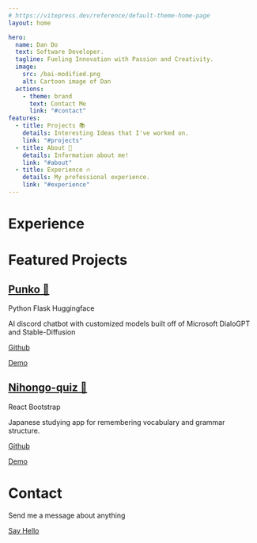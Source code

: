 ```yaml
---
# https://vitepress.dev/reference/default-theme-home-page
layout: home    

hero:
  name: Dan Do
  text: Software Developer.
  tagline: Fueling Innovation with Passion and Creativity.
  image:
    src: /bai-modified.png
    alt: Cartoon image of Dan
  actions:
    - theme: brand
      text: Contact Me
      link: "#contact"
features:
  - title: Projects 📚
    details: Interesting Ideas that I've worked on.
    link: "#projects"
  - title: About 👺
    details: Information about me!
    link: "#about"
  - title: Experience 🔥
    details: My professional experience.
    link: "#experience"
---
```



<script setup>
import {
  VPTeamPage,
  VPTeamPageTitle,
  VPTeamMembers,
  VPTeamPageSection
} from 'vitepress/theme';

import { ref } from 'vue'

const tabList = ["Alarm.com", "University of Virginia", "HLAB", "Alarm.com"];
const coreMembers = [  {
    avatar: '/real-photo.png',
    links: [
      { icon: 'github', link: 'https://github.com/BiaDd' },
      { icon: 'linkedin', link: 'https://www.linkedin.com/in/dan-do-dxd3' }
    ],
    name: "Dan Do",
    title: "Software Developer"
  }];

const count = ref(0)
</script>
   

<div class="animated" name="about" id="about">
  <VPTeamPage>
    <VPTeamPageTitle>
      <template #title>About Me</template>
      <template #lead>I like making beats and listening to jazz in my free time. Omlettes and egg fried rice are my best dishes but I also enjoy baking. I like to think of myself as a pro gamer but I'm kind of bad at videogames.</template>
    </VPTeamPageTitle>
    <VPTeamMembers size="medium" :members="coreMembers" />
  </VPTeamPage>
</div>

<!-- Custom home layout -->
<div class="section" name="experience" id="experience">
  <h1 class="section-title">Experience</h1>
  <div class="app-tabs">
    <app-tabs :tabList="tabList">
      <template v-slot:tabPanel-1> 
        <h2>Full-Stack Software Engineer @ Alarm.com</h2>
        <p>- March 2023 - Present</p>
        <ul class="job-content">
          <li>Collaborated on 6 full-stack Ember.js WebViews for Alarm’s native applications</li>
          <li>Remodeled customer device settings website architecture to achieve a 15% reduction in load time</li>
          <li>Created shared utilities for C# Unit tests and front-end Mirage acceptance tests</li>
        </ul>
      </template>
      <template v-slot:tabPanel-2>
        <h2>Software Development Essentials Teaching Assistant</h2>
        <p>- August 2022 - December 2022</p>
        <ul class="job-content">
          <li>Conducted office hours to assist students with Java programming and GitHub questions</li>
          <li>Graded written exercises, coding assignments, and assessments</li>
        </ul>
      </template>
      <template v-slot:tabPanel-3>
        <h2>HLAB Global Mentor</h2>
        <p>- August 2022 - February 2022</p>
        <ul class="job-content">
          <li>Created 12 game seminars for students using JavaScript and p5.js</li>
          <li>Coordinated with Japanese mentors to organize summer and winter sessions for 200+ high school students</li>
          <li>Educated students on fundamental programming topics and collaboration techniques</li>
        </ul>
      </template>
      <template v-slot:tabPanel-4>
        <h2>Software Engineering Intern @ Alarm.com</h2>
        <p>- June 2022 - August 2022</p>
        <ul class="job-content">
          <li>Introduced reusable Ember components to enhance scalability and facilitate DRY coding principle</li>
          <li>Built Ember applications with Typescript and C#, improving maintainability and reducing code by over 50%</li>
        </ul>
      </template>
    </app-tabs>
  </div>
</div>

<!-- Custom home layout -->
<div class="section" name="projects" id="projects">
  <h1 class="section-title">Featured Projects</h1>
  <div class="custom-layout punko">
    <a class="project-link" href="projects/punko"><h2>Punko 💩</h2></a>
    <div class="tech-stack">
      <span>Python</span>
      <span>Flask</span>
      <span>Huggingface</span>
    </div>
    <p>AI discord chatbot with customized models built off of Microsoft DialoGPT and Stable-Diffusion</p>
    <div class='button-section'>
      <a href="https://github.com/BiaDd/Punko" target="_blank" class="btn">Github</a>
      <a href="https://huggingface.co/BiaDd/DialoGPT-medium-Punko" target="_blank" class="btn-disabled"><p>Demo</p></a>
    </div>
  </div>

  <div class="custom-layout nihongo">
    <a class="project-link" href="projects/nihongo-quiz"><h2>Nihongo-quiz 📖</h2></a>
    <div class="tech-stack">
      <span>React</span>
      <span>Bootstrap</span>
    </div>
    <p>Japanese studying app for remembering vocabulary and grammar structure.</p>
    <div class='button-section'>
      <a href="https://github.com/BiaDd/react-quiz" target="_blank" class="btn">Github</a>
      <a href="https://nihongo-quiz.vercel.app/" target="_blank" class="btn-disabled"><p>Demo</p></a>
    </div>
  </div>
</div>


<div class="section" name="contact" id="contact">
  <h1 class="section-title">Contact</h1>
  <div class="custom-layout contact">
    <p>Send me a message about anything</p>
    <div class='contact-button'>
      <a href="mailto: dannxd3@gmail.com" target="_blank" class="btn">Say Hello</a>
    </div>
  </div>
</div>
